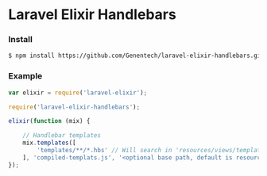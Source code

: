 # Laravel Elixir Handlebars

### Install

```sh
$ npm install https://github.com/Genentech/laravel-elixir-handlebars.git --save-dev
```

### Example

```javascript
var elixir = require('laravel-elixir');

require('laravel-elixir-handlebars');

elixir(function (mix) {

    // Handlebar templates
    mix.templates([
        'templates/**/*.hbs' // Will search in 'resources/views/templates'
    ], 'compiled-templats.js', '<optional base path, default is resources/views/>', '<optional namespace declaration>');
});
```

